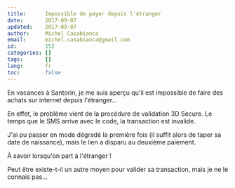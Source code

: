 ```yaml
---
title:      Impossible de payer depuis l'étranger
date:       2017-09-07
updated:    2017-09-07
author:     Michel Casabianca
email:      michel.casabianca@gmail.com
id:         152
categories: []
tags:       []
lang:       fr
toc:        false
---
```


En vacances à Santorin, je me suis aperçu qu'il est impossible de faire des achats sur internet depuis l'étranger...

<!--more-->

En effet, le problème vient de la procédure de validation 3D Secure. Le temps que le SMS arrive avec le code, la transaction est invalide.

J'ai pu passer en mode dégradé la première fois (il suffit alors de taper sa date de naissance), mais le lien a disparu au deuxième paiement.

À savoir lorsqu'on part à l'étranger !

Peut être existe-t-il un autre moyen pour valider sa transaction, mais je ne le connais pas...
